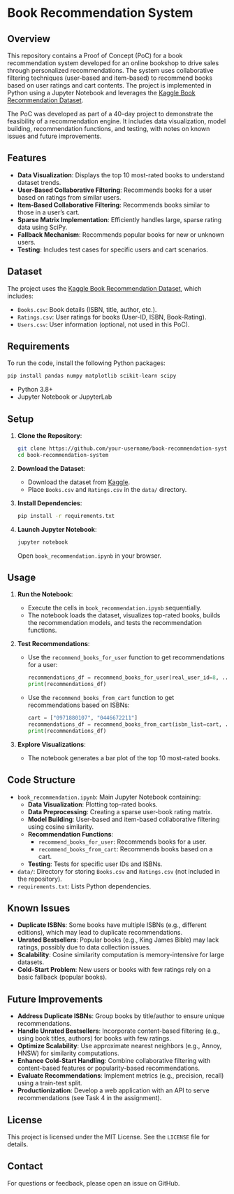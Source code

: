 # Book Recommendation System

## Overview
This repository contains a Proof of Concept (PoC) for a book recommendation system developed for an online bookshop to drive sales through personalized recommendations. The system uses collaborative filtering techniques (user-based and item-based) to recommend books based on user ratings and cart contents. The project is implemented in Python using a Jupyter Notebook and leverages the [Kaggle Book Recommendation Dataset](https://www.kaggle.com/datasets/arashnic/book-recommendation-dataset).

The PoC was developed as part of a 40-day project to demonstrate the feasibility of a recommendation engine. It includes data visualization, model building, recommendation functions, and testing, with notes on known issues and future improvements.

## Features
- **Data Visualization**: Displays the top 10 most-rated books to understand dataset trends.
- **User-Based Collaborative Filtering**: Recommends books for a user based on ratings from similar users.
- **Item-Based Collaborative Filtering**: Recommends books similar to those in a user’s cart.
- **Sparse Matrix Implementation**: Efficiently handles large, sparse rating data using SciPy.
- **Fallback Mechanism**: Recommends popular books for new or unknown users.
- **Testing**: Includes test cases for specific users and cart scenarios.

## Dataset
The project uses the [Kaggle Book Recommendation Dataset](https://www.kaggle.com/datasets/arashnic/book-recommendation-dataset), which includes:
- `Books.csv`: Book details (ISBN, title, author, etc.).
- `Ratings.csv`: User ratings for books (User-ID, ISBN, Book-Rating).
- `Users.csv`: User information (optional, not used in this PoC).

## Requirements
To run the code, install the following Python packages:
```bash
pip install pandas numpy matplotlib scikit-learn scipy
```
- Python 3.8+
- Jupyter Notebook or JupyterLab

## Setup
1. **Clone the Repository**:
   ```bash
   git clone https://github.com/your-username/book-recommendation-system.git
   cd book-recommendation-system
   ```

2. **Download the Dataset**:
   - Download the dataset from [Kaggle](https://www.kaggle.com/datasets/arashnic/book-recommendation-dataset).
   - Place `Books.csv` and `Ratings.csv` in the `data/` directory.

3. **Install Dependencies**:
   ```bash
   pip install -r requirements.txt
   ```

4. **Launch Jupyter Notebook**:
   ```bash
   jupyter notebook
   ```
   Open `book_recommendation.ipynb` in your browser.

## Usage
1. **Run the Notebook**:
   - Execute the cells in `book_recommendation.ipynb` sequentially.
   - The notebook loads the dataset, visualizes top-rated books, builds the recommendation models, and tests the recommendation functions.

2. **Test Recommendations**:
   - Use the `recommend_books_for_user` function to get recommendations for a user:
     ```python
     recommendations_df = recommend_books_for_user(real_user_id=8, ...)
     print(recommendations_df)
     ```
   - Use the `recommend_books_from_cart` function to get recommendations based on ISBNs:
     ```python
     cart = ["0971880107", "0446672211"]
     recommendations_df = recommend_books_from_cart(isbn_list=cart, ...)
     print(recommendations_df)
     ```

3. **Explore Visualizations**:
   - The notebook generates a bar plot of the top 10 most-rated books.

## Code Structure
- `book_recommendation.ipynb`: Main Jupyter Notebook containing:
  - **Data Visualization**: Plotting top-rated books.
  - **Data Preprocessing**: Creating a sparse user-book rating matrix.
  - **Model Building**: User-based and item-based collaborative filtering using cosine similarity.
  - **Recommendation Functions**:
    - `recommend_books_for_user`: Recommends books for a user.
    - `recommend_books_from_cart`: Recommends books based on a cart.
  - **Testing**: Tests for specific user IDs and ISBNs.
- `data/`: Directory for storing `Books.csv` and `Ratings.csv` (not included in the repository).
- `requirements.txt`: Lists Python dependencies.

## Known Issues
- **Duplicate ISBNs**: Some books have multiple ISBNs (e.g., different editions), which may lead to duplicate recommendations.
- **Unrated Bestsellers**: Popular books (e.g., King James Bible) may lack ratings, possibly due to data collection issues.
- **Scalability**: Cosine similarity computation is memory-intensive for large datasets.
- **Cold-Start Problem**: New users or books with few ratings rely on a basic fallback (popular books).

## Future Improvements
- **Address Duplicate ISBNs**: Group books by title/author to ensure unique recommendations.
- **Handle Unrated Bestsellers**: Incorporate content-based filtering (e.g., using book titles, authors) for books with few ratings.
- **Optimize Scalability**: Use approximate nearest neighbors (e.g., Annoy, HNSW) for similarity computations.
- **Enhance Cold-Start Handling**: Combine collaborative filtering with content-based features or popularity-based recommendations.
- **Evaluate Recommendations**: Implement metrics (e.g., precision, recall) using a train-test split.
- **Productionization**: Develop a web application with an API to serve recommendations (see Task 4 in the assignment).

## License
This project is licensed under the MIT License. See the `LICENSE` file for details.

## Contact
For questions or feedback, please open an issue on GitHub.
